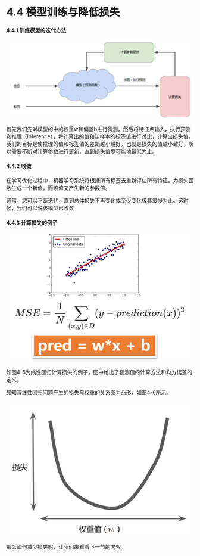# 4.4 模型训练与降低损失

#### **4.4.1 训练模型的迭代方法**

![&#x56FE;4-4 &#x8BAD;&#x7EC3;&#x6A21;&#x578B;&#x7684;&#x8FED;&#x4EE3;&#x8FC7;&#x7A0B;](../.gitbook/assets/tu-pian-2.png)

首先我们先对模型的中的权重w和偏差b进行猜测，然后将特征点输入，执行预测和推理（Inference），将计算出的值和该样本的标签值进行对比，计算出损失值，我们的目标是使推理的值和标签值的差距越小越好，也就是损失的值越小越好，所以需要不断对计算参数进行更新，直到损失值尽可能地最低为止。

#### 4.4.2 收敛

在学习优化过程中，机器学习系统将根据所有标签去重新评估所有特征，为损失函数生成一个新值，而该值又产生新的参数值。

通常，您可以不断迭代，直到总体损失不再变化或至少变化极其缓慢为止。这时候，我们可以说该模型已收敛

#### 4.4.3 计算损失的例子

![&#x56FE;4-5 &#x8BA1;&#x7B97;&#x635F;&#x5931;&#x7684;&#x4F8B;&#x5B50;](../.gitbook/assets/1%20%281%29.PNG)

如图4-5为线性回归计算损失的例子，图中给出了预测值的计算方法和均方误差的定义。

易知该线性回归问题产生的损失与权重的关系图为凸形，如图4-6所示。

![&#x56FE; 4-6 &#x635F;&#x5931;&#x548C;&#x6743;&#x91CD;&#x503C;&#x7684;&#x5173;&#x7CFB;](../.gitbook/assets/tu-pian-3%20%281%29.png)

那么如何减少损失呢，让我们来看看下一节的内容。


